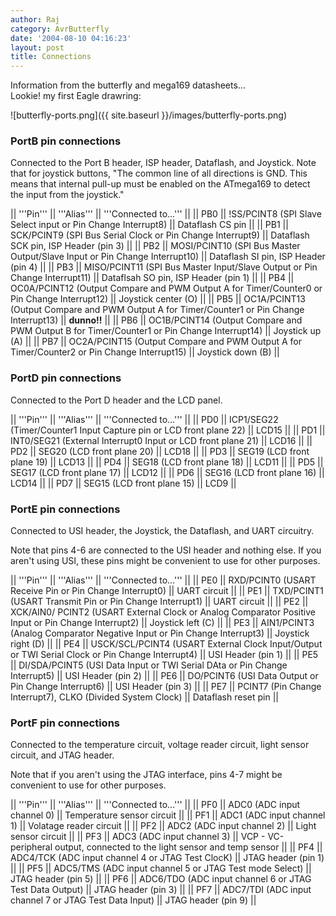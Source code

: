 ```yaml
---
author: Raj
category: AvrButterfly
date: '2004-08-10 04:16:23'
layout: post
title: Connections
---
```


Information from the butterfly and mega169 datasheets... <br>Lookie! my first Eagle drawring:<br>

![butterfly-ports.png]({{ site.baseurl }}/images/butterfly-ports.png)

### PortB pin connections

Connected to the Port B header, ISP header, Dataflash, and Joystick. Note that for joystick buttons, "The common line of all directions is GND. This means that internal pull-up must be enabled on the ATmega169 to detect the input from the joystick."

|| '''Pin''' || '''Alias''' || '''Connected to...''' ||
|| PB0 || !SS/PCINT8 (SPI Slave Select input or Pin Change Interrupt8) || Dataflash CS pin  ||
|| PB1 || SCK/PCINT9 (SPI Bus Serial Clock or Pin Change Interrupt9) || Dataflash SCK pin, ISP Header (pin 3) ||
|| PB2 || MOSI/PCINT10 (SPI Bus Master Output/Slave Input or Pin Change Interrupt10) || Dataflash SI pin, ISP Header (pin 4) ||
|| PB3 || MISO/PCINT11 (SPI Bus Master Input/Slave Output or Pin Change Interrupt11) || Dataflsah SO pin, ISP Header (pin 1) ||
|| PB4 || OC0A/PCINT12 (Output Compare and PWM Output A for Timer/Counter0 or Pin Change Interrupt12) || Joystick center (O) ||
|| PB5 || OC1A/PCINT13 (Output Compare and PWM Output A for Timer/Counter1 or Pin Change Interrupt13) || <b>dunno!!</b> ||
|| PB6 || OC1B/PCINT14 (Output Compare and PWM Output B for Timer/Counter1 or Pin Change Interrupt14) || Joystick up (A) ||
|| PB7 || OC2A/PCINT15 (Output Compare and PWM Output A for Timer/Counter2 or Pin  Change Interrupt15) || Joystick down (B) ||

### PortD pin connections

Connected to the Port D header and the LCD panel.

|| '''Pin''' || '''Alias''' || '''Connected to...''' ||
|| PD0 || ICP1/SEG22 (Timer/Counter1 Input Capture pin or LCD front plane 22) || LCD15 ||
|| PD1 || INT0/SEG21 (External Interrupt0 Input or LCD front plane 21) || LCD16 ||
|| PD2 || SEG20 (LCD front plane 20) || LCD18 ||
|| PD3 || SEG19 (LCD front plane 19)  || LCD13 ||
|| PD4 || SEG18 (LCD front plane 18)  || LCD11 ||
|| PD5 || SEG17 (LCD front plane 17)  || LCD12 ||
|| PD6 || SEG16 (LCD front plane 16)  || LCD14 ||
|| PD7 || SEG15 (LCD front plane 15)  || LCD9 ||

### PortE pin connections
Connected to USI header, the Joystick, the Dataflash, and UART circuitry.

Note that pins 4-6 are connected to the USI header and nothing else. If you aren't using USI, these pins might be convenient to use for other purposes.

|| '''Pin''' || '''Alias''' || '''Connected to...''' ||
|| PE0 || RXD/PCINT0 (USART Receive Pin or Pin Change Interrupt0) || UART circuit ||
|| PE1 || TXD/PCINT1 (USART Transmit Pin or Pin Change Interrupt1) || UART circuit ||
|| PE2 || XCK/AIN0/ PCINT2 (USART External Clock or Analog Comparator Positive Input  or Pin Change Interrupt2) || Joystick left (C) ||
|| PE3 || AIN1/PCINT3 (Analog Comparator Negative Input or Pin Change Interrupt3) || Joystick right (D) ||
|| PE4 || USCK/SCL/PCINT4 (USART External Clock Input/Output or TWI Serial Clock or  Pin Change Interrupt4) || USI Header (pin 1) ||
|| PE5 || DI/SDA/PCINT5 (USI Data Input or TWI Serial DAta or Pin Change Interrupt5) || USI Header (pin 2) ||
|| PE6 || DO/PCINT6 (USI Data Output or Pin Change Interrupt6) || USI Header (pin 3) ||
|| PE7 || PCINT7 (Pin Change Interrupt7),  CLKO (Divided System Clock) || Dataflash reset pin ||

### PortF pin connections
Connected to the temperature circuit, voltage reader circuit, light sensor circuit, and JTAG header.

Note that if you aren't using the JTAG interface, pins 4-7 might be convenient to use for other purposes. 

|| '''Pin''' || '''Alias''' || '''Connected to...''' ||
|| PF0 || ADC0 (ADC input channel 0) || Temperature sensor circuit ||
|| PF1 || ADC1 (ADC input channel 1) || Volatage reader circuit ||
|| PF2 || ADC2 (ADC input channel 2) || Light sensor circuit ||
|| PF3 || ADC3 (ADC input channel 3) || VCP - VC-peripheral output, connected to the light sensor and temp sensor ||
|| PF4 || ADC4/TCK (ADC input channel 4 or JTAG Test ClocK) || JTAG header (pin 1) ||
|| PF5 || ADC5/TMS (ADC input channel 5 or JTAG Test mode Select) || JTAG header (pin 5) ||
|| PF6 || ADC6/TDO (ADC input channel 6 or JTAG Test Data Output) || JTAG header (pin 3) ||
|| PF7 || ADC7/TDI (ADC input channel 7 or JTAG Test Data Input) || JTAG header (pin 9) ||
